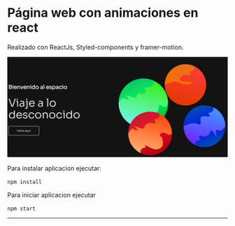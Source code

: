 # Página web con animaciones en react

Realizado con ReactJs, Styled-components y framer-motion.

![Demo](./preview.JPG)

Para instalar aplicacion ejecutar:

```
npm install
```

Para iniciar aplicacion ejecutar

```
npm start
```

------